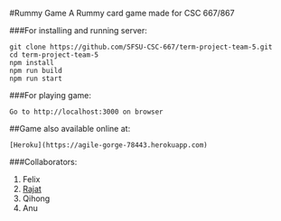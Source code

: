 #Rummy Game
A Rummy card game made for CSC 667/867

###For installing and running server:
```
git clone https://github.com/SFSU-CSC-667/term-project-team-5.git
cd term-project-team-5
npm install
npm run build
npm run start
```

###For playing game:
```
Go to http://localhost:3000 on browser
```
##Game also available online at:
```
[Heroku](https://agile-gorge-78443.herokuapp.com)
```

###Collaborators:
1. Felix
2. [Rajat](https://github.com/RajatArora08)
3. Qihong
4. Anu
